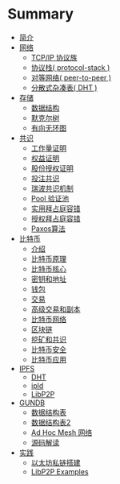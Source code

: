 # Summary

* [简介](README.md)
* [网络](/src/protocol/README.md)
  * [TCP/IP 协议族](/src/protocol/tcp.md)
  * [协议栈( protocol-stack )](/src/protocol/stack.md)
  * [对等网络( peer-to-peer )](/src/protocol/p2p.md)
  * [分散式杂凑表( DHT )]()
* [存储]()
  * [数据结构]()
  * [默克尔树]()
  * [有向无环图]()  
* [共识](/src/consensus/README.md)
  * [工作量证明]()
  * [权益证明]()
  * [股份授权证明]()
  * [投注共识]()
  * [瑞波共识机制]()
  * [Pool 验证池]()
  * [实用拜占庭容错]()
  * [授权拜占庭容错]()
  * [Paxos算法]()
* [比特币](/src/btc/README.md)
  * [介绍](/src/btc/intro.md)
  * [比特币原理](/src/btc/principle.md)
  * [比特币核心](/src/btc/core.md)
  * [密钥和地址](/src/btc/keyandaddress.md)
  * [钱包](/src/btc/wallet.md)
  * [交易]()
  * [高级交易和副本]()
  * [比特币网络]()
  * [区块链]()
  * [挖矿和共识]()
  * [比特币安全]()
  * [比特币应用]()
* [IPFS](/src/protocol/distributed.md)
  * [DHT]()
  * [ipld]()
  * [LibP2P]()
* [GUNDB](/src/gun/README.md)
  * [数据结构表](/src/gun/datastructure.md)
  * [数据结构表2](/src/gun/datastructure2.md)
  * [Ad Hoc Mesh 网络](/src/gun/mesh.md)
  * [源码解读]()
* [实践]()
  * [以太坊私链搭建]()
  * [LibP2P Examples]()

